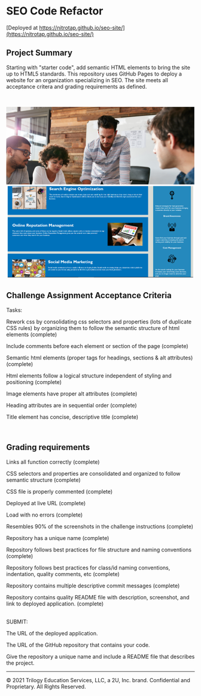# SEO Code Refactor   

[Deployed at https://nitrotap.github.io/seo-site/](https://nitrotap.github.io/seo-site/)

## Project Summary
Starting with "starter code", add semantic HTML elements to bring the site up to HTML5 standards. This repository uses GitHub Pages to deploy a website for an organization specializing in SEO. The site meets all acceptance critera and grading requirements as defined.

<br />

![screen shot of site](./assets/images/screen-shot.png)



## Challenge Assignment Acceptance Criteria

Tasks:   

Rework css by consolidating css selectors and properties (lots of duplicate CSS rules) by organizing them to follow the semantic structure of html elements (complete)   

Include comments before each element or section of the page (complete)    

Semantic html elements (proper tags for headings, sections & alt attributes) (complete)   

Html elements follow a logical structure independent of styling and positioning (complete)    

Image elements have proper alt attributes (complete)   

Heading attributes are in sequential order (complete)   

Title element has concise, descriptive title (complete)   

<br />

## Grading requirements   
Links all function correctly (complete)   

CSS selectors and properties are consolidated and organized to follow semantic structure (complete)   

CSS file is properly commented (complete)   

Deployed at live URL (complete)   

Load with no errors (complete)   

Resembles 90% of the screenshots in the challenge instructions (complete)   

Repository has a unique name (complete)   

Repository follows best practices for file structure and naming conventions (complete)   

Repository follows best practices for class/id naming conventions, indentation, quality comments, etc (complete)   

Repository contains multiple descriptive commit messages (complete)   

Repository contains quality README file with description, screenshot, and link to deployed application.  (complete) 

<br />
SUBMIT:   

The URL of the deployed application.   

The URL of the GitHub repository that contains your code.    

Give the repository a unique name and include a README file that describes the project.


---
© 2021 Trilogy Education Services, LLC, a 2U, Inc. brand. Confidential and Proprietary. All Rights Reserved.
